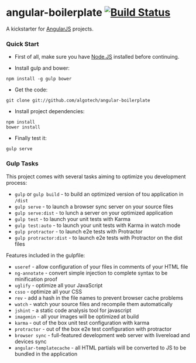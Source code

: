 # angular-boilerplate [![Build Status](https://travis-ci.org/algotech/angular-boilerplate.svg?branch=master)](https://travis-ci.org/algotech/angular-boilerplate) #

A kickstarter for [AngularJS](https://angularjs.org) projects.

### Quick Start ###

- First of all, make sure you have [Node.JS](https://nodejs.org) installed
before continuing.

- Install gulp and bower:
```
npm install -g gulp bower
```

- Get the code:
```
git clone git://github.com/algotech/angular-boilerplate
```

- Install project dependencies:
```
npm install
bower install
```
- Finally test it:
```
gulp serve
```

### Gulp Tasks ###

This project comes with several tasks aiming to optimize you development process:
- `gulp` or `gulp build` - to build an optimized version of tou application in `/dist`
- `gulp serve` - to launch a browser sync server on your source files
- `gulp serve:dist` - to lunch a server on your optimized application
- `gulp test` - to launch your unit tests with Karma
- `gulp test:auto` - to launch your unit tests with Karma in watch mode
- `gulp protractor` - to launch e2e tests with Protractor
- `gulp protractor:dist` - to launch e2e tests with Protractor on the dist files

Features included in the gulpfile:
- `useref` - allow configuration of your files in comments of your HTML file
- `ng-annotate` - convert simple injection to complete syntax to be minification proof
- `uglify` - optimize all your JavaScript
- `csso` - optimize all your CSS
- `rev` - add a hash in the file names to prevent browser cache problems
- `watch` - watch your source files and recompile them automatically
- `jshint` - a static code analysis tool for javascript
- `imagemin` - all your images will be optimized at build
- `karma` - out of the box unit test configuration with karma
- `protractor` - out of the box e2e test configuration with protractor
- `browser sync` - full-featured development web server with livereload and devices sync
- `angular-templatecache` - all HTML partials will be converted to JS to be bundled in the application

